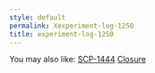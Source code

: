 ```yaml
---
style: default
permalink: Xexperiment-log-1250
title: experiment-log-1250
---
```

You may also like:
[SCP-1444](http://scp-wiki.net/scp-1444)
[Closure](http://scp-wiki.net/dontcallitacomebackbecauseidontknowifillstay)